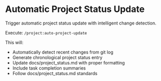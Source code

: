 # Automatic Project Status Update

Trigger automatic project status update with intelligent change detection.

Execute: `/project:auto-project-update`

This will:
- Automatically detect recent changes from git log
- Generate chronological project status entry
- Update docs/project_status.md with proper formatting
- Include task completion summaries
- Follow docs/project_status.md standards